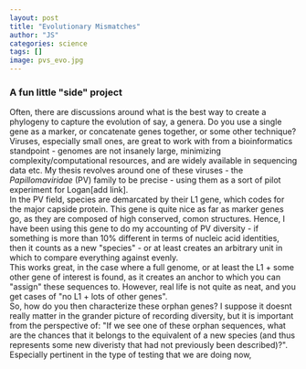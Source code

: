 ```yaml
---
layout: post
title: "Evolutionary Mismatches"
author: "JS"
categories: science
tags: []
image: pvs_evo.jpg
---
```

### A fun little "side" project

Often, there are discussions around what is the best way to create a phylogeny to capture the evolution of say, a genera. Do you use a single gene as a marker, or concatenate genes together, or some other technique?
\
Viruses, especially small ones, are great to work with from a bioinformatics standpoint - genomes are not insanely large, minimizing complexity/computational resources, and are widely available in sequencing data etc. My thesis revolves around one of these viruses - the _Papillomaviridae_ (PV) family to be precise - using them as a sort of pilot experiment for Logan[add link]. 
\
In the PV field, species are demarcated by their L1 gene, which codes for the major capside protein. This gene is quite nice as far as marker genes go, as they are composed of high conserved, comon structures. Hence, I have been using this gene to do my accounting of PV diversity - if something is more than 10% different in terms of nucleic acid identities, then it counts as a new "species" - or at least creates an arbitrary unit in which to compare everything against evenly.
\
This works great, in the case where a full genome, or at least the L1 + some other gene of interest is found, as it creates an anchor to which you can "assign" these sequences to. However, real life is not quite as neat, and you get cases of "no L1 + lots of other genes".
\
So, how do you then characterize these orphan genes? I suppose it doesnt really matter in the grander picture of recording diversity, but it is important from the perspective of: "If we see one of these orphan sequences, what are the chances that it belongs to the equivalent of a new species (and thus represents some new diveristy that had not previously been described)?". Especially pertinent in the type of testing that we are doing now, 
